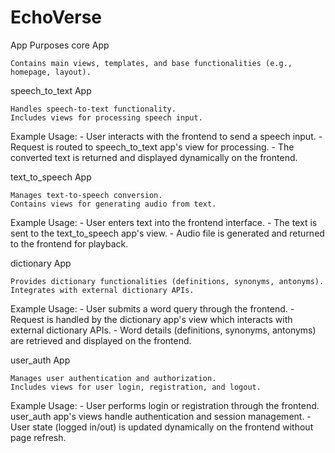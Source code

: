﻿# EchoVerse

App Purposes
core App

    Contains main views, templates, and base functionalities (e.g., homepage, layout).

  speech_to_text App

    Handles speech-to-text functionality.
    Includes views for processing speech input.

   Example Usage:
    - User interacts with the frontend to send a speech input.
    - Request is routed to speech_to_text app's view for processing.
    - The converted text is returned and displayed dynamically on the frontend.


text_to_speech App

    Manages text-to-speech conversion.
    Contains views for generating audio from text.

   Example Usage:
    - User enters text into the frontend interface.
    - The text is sent to the text_to_speech app's view.
    - Audio file is generated and returned to the frontend for playback.

dictionary App

    Provides dictionary functionalities (definitions, synonyms, antonyms).
    Integrates with external dictionary APIs.

   Example Usage:
    - User submits a word query through the frontend.
    - Request is handled by the dictionary app's view which interacts with external dictionary APIs.
    - Word details (definitions, synonyms, antonyms) are retrieved and displayed on the frontend.

user_auth App

    Manages user authentication and authorization.
    Includes views for user login, registration, and logout.


   Example Usage:
    - User performs login or registration through the frontend.
    user_auth app's views handle authentication and session management.
    - User state (logged in/out) is updated dynamically on the frontend without page refresh.

